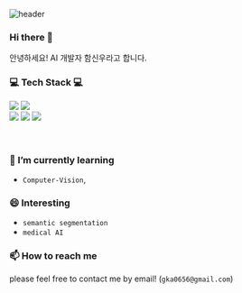 ![header](https://capsule-render.vercel.app/api?type=waving&&color=gradient&height=100&section=header&fontSize=90)
### Hi there 👋
안녕하세요! AI 개발자 함신우라고 합니다.<br/>

<!-- https://simpleicons.org/ -->
<h3>💻 Tech Stack 💻</h3>
<div>
  <img src="https://img.shields.io/badge/python-4479A1?style=flat-square&logo=python&logoColor=yellow"/>
  <img src="https://img.shields.io/badge/pytorch-orange?style=flat-square&logo=pytorch&logoColor=white"/>

</div>
<div>
  <img src="https://img.shields.io/badge/mysql-4479A1?style=flat-square&logo=mysql&logoColor=white"/>
  <img src="https://img.shields.io/badge/django-005000?style=flat-square&logo=django&logoColor=white"/>
  <img src="https://img.shields.io/badge/HTML-326CE5?style=flat-square&logo=HTML&logoColor=white"/>
</div>
<div>
</div>
<div>
</div>
<br><br>

### 🌱 I’m currently learning
* `Computer-Vision`,


### 😄 Interesting
* `semantic segmentation`
* `medical AI`

### 📫 How to reach me
please feel free to contact me by email! (`gka0656@gmail.com`)

<!--
**suhongkim98/suhongkim98** is a ✨ _special_ ✨ repository because its `README.md` (this file) appears on your GitHub profile.

Here are some ideas to get you started:

- 🔭 I’m currently working on ...
- 🌱 I’m currently learning ...
- 👯 I’m looking to collaborate on ...
- 🤔 I’m looking for help with ...
- 💬 Ask me about ...
- 📫 How to reach me: ...
- 😄 Pronouns: ...
- ⚡ Fun fact: ...
-->
